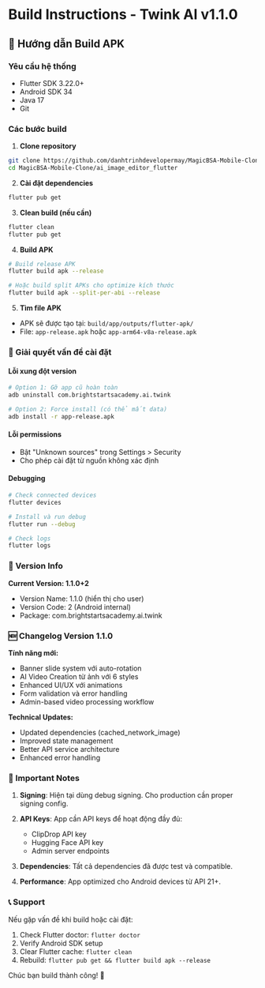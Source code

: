 # Build Instructions - Twink AI v1.1.0

## 🚀 Hướng dẫn Build APK

### Yêu cầu hệ thống
- Flutter SDK 3.22.0+
- Android SDK 34
- Java 17
- Git

### Các bước build

1. **Clone repository**
```bash
git clone https://github.com/danhtrinhdevelopermay/MagicBSA-Mobile-Clone.git
cd MagicBSA-Mobile-Clone/ai_image_editor_flutter
```

2. **Cài đặt dependencies**
```bash
flutter pub get
```

3. **Clean build (nếu cần)**
```bash
flutter clean
flutter pub get
```

4. **Build APK**
```bash
# Build release APK
flutter build apk --release

# Hoặc build split APKs cho optimize kích thước
flutter build apk --split-per-abi --release
```

5. **Tìm file APK**
- APK sẽ được tạo tại: `build/app/outputs/flutter-apk/`
- File: `app-release.apk` hoặc `app-arm64-v8a-release.apk`

### 🔧 Giải quyết vấn đề cài đặt

#### Lỗi xung đột version
```bash
# Option 1: Gỡ app cũ hoàn toàn
adb uninstall com.brightstartsacademy.ai.twink

# Option 2: Force install (có thể mất data)
adb install -r app-release.apk
```

#### Lỗi permissions
- Bật "Unknown sources" trong Settings > Security
- Cho phép cài đặt từ nguồn không xác định

#### Debugging
```bash
# Check connected devices
flutter devices

# Install và run debug
flutter run --debug

# Check logs
flutter logs
```

### 📱 Version Info

**Current Version: 1.1.0+2**
- Version Name: 1.1.0 (hiển thị cho user)
- Version Code: 2 (Android internal)
- Package: com.brightstartsacademy.ai.twink

### 🆕 Changelog Version 1.1.0

**Tính năng mới:**
- Banner slide system với auto-rotation
- AI Video Creation từ ảnh với 6 styles
- Enhanced UI/UX với animations
- Form validation và error handling
- Admin-based video processing workflow

**Technical Updates:**
- Updated dependencies (cached_network_image)
- Improved state management
- Better API service architecture
- Enhanced error handling

### 🚨 Important Notes

1. **Signing**: Hiện tại dùng debug signing. Cho production cần proper signing config.

2. **API Keys**: App cần API keys để hoạt động đầy đủ:
   - ClipDrop API key
   - Hugging Face API key
   - Admin server endpoints

3. **Dependencies**: Tất cả dependencies đã được test và compatible.

4. **Performance**: App optimized cho Android devices từ API 21+.

### 📞 Support

Nếu gặp vấn đề khi build hoặc cài đặt:
1. Check Flutter doctor: `flutter doctor`
2. Verify Android SDK setup
3. Clear Flutter cache: `flutter clean`
4. Rebuild: `flutter pub get && flutter build apk --release`

Chúc bạn build thành công! 🎉